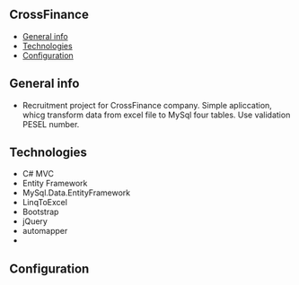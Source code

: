 ## CrossFinance

* [General info](#general-info)
* [Technologies](#technologies)
* [Configuration](#configuration)

## General info
* Recruitment project for CrossFinance company.  Simple apliccation, whicg transform data from excel file to MySql four tables.  Use validation PESEL number.


## Technologies
* C# MVC 
* Entity Framework 
* MySql.Data.EntityFramework
* LinqToExcel
* Bootstrap 
* jQuery 
* automapper 
* 

## Configuration

